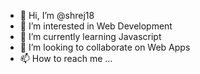 - 👋 Hi, I’m @shrej18
- 👀 I’m interested in Web Development 
- 🌱 I’m currently learning Javascript
- 💞️ I’m looking to collaborate on Web Apps
- 📫 How to reach me ...

<!---
shrej18/shrej18 is a ✨ special ✨ repository because its `README.md` (this file) appears on your GitHub profile.
You can click the Preview link to take a look at your changes.
--->
